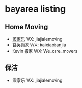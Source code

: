 # bayarea listing

## Home Moving

- [家家乐](mover/jiajiale) WX: jiajialemoving
- 百笑搬家 WX: baixiaobanjia
- Kevin 搬家 WX: We_care_movers


## 保洁

- 家家乐 WX: jiajialemoving
